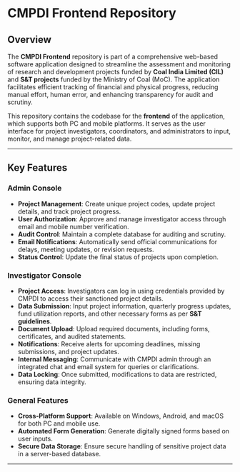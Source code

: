 # CMPDI Frontend Repository

## Overview
The **CMPDI Frontend** repository is part of a comprehensive web-based software application designed to streamline the assessment and monitoring of research and development projects funded by **Coal India Limited (CIL)** and **S&T projects** funded by the Ministry of Coal (MoC). The application facilitates efficient tracking of financial and physical progress, reducing manual effort, human error, and enhancing transparency for audit and scrutiny.

This repository contains the codebase for the **frontend** of the application, which supports both PC and mobile platforms. It serves as the user interface for project investigators, coordinators, and administrators to input, monitor, and manage project-related data.

---

## Key Features

### Admin Console
- **Project Management**: Create unique project codes, update project details, and track project progress.
- **User Authorization**: Approve and manage investigator access through email and mobile number verification.
- **Audit Control**: Maintain a complete database for auditing and scrutiny.
- **Email Notifications**: Automatically send official communications for delays, meeting updates, or revision requests.
- **Status Control**: Update the final status of projects upon completion.

### Investigator Console
- **Project Access**: Investigators can log in using credentials provided by CMPDI to access their sanctioned project details.
- **Data Submission**: Input project information, quarterly progress updates, fund utilization reports, and other necessary forms as per **S&T guidelines**.
- **Document Upload**: Upload required documents, including forms, certificates, and audited statements.
- **Notifications**: Receive alerts for upcoming deadlines, missing submissions, and project updates.
- **Internal Messaging**: Communicate with CMPDI admin through an integrated chat and email system for queries or clarifications.
- **Data Locking**: Once submitted, modifications to data are restricted, ensuring data integrity.

### General Features
- **Cross-Platform Support**: Available on Windows, Android, and macOS for both PC and mobile use.
- **Automated Form Generation**: Generate digitally signed forms based on user inputs.
- **Secure Data Storage**: Ensure secure handling of sensitive project data in a server-based database.

---